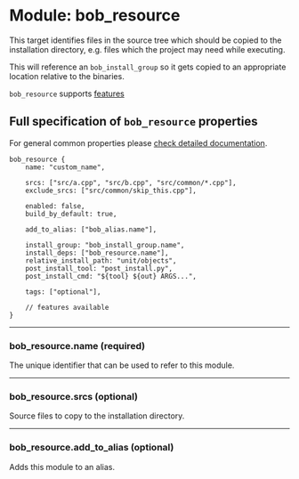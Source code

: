 # Module: bob_resource
This target identifies files in the source tree which should be copied to
the installation directory, e.g. files which the project may
need while executing.

This will reference an `bob_install_group` so it gets copied to an appropriate location
relative to the binaries.

`bob_resource` supports [features](../features.md)

## Full specification of `bob_resource` properties
For general common properties please
[check detailed documentation](common_module_properties.md).

```bp
bob_resource {
    name: "custom_name",

    srcs: ["src/a.cpp", "src/b.cpp", "src/common/*.cpp"],
    exclude_srcs: ["src/common/skip_this.cpp"],

    enabled: false,
    build_by_default: true,

    add_to_alias: ["bob_alias.name"],

    install_group: "bob_install_group.name",
    install_deps: ["bob_resource.name"],
    relative_install_path: "unit/objects",
    post_install_tool: "post_install.py",
    post_install_cmd: "${tool} ${out} ARGS...",

    tags: ["optional"],

    // features available
}
```

----
### **bob_resource.name** (required)
The unique identifier that can be used to refer to this module.

----
### **bob_resource.srcs** (optional)
Source files to copy to the installation directory.

----
### **bob_resource.add_to_alias** (optional)
Adds this module to an alias.
